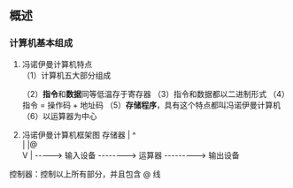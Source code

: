 
## 概述

### 计算机基本组成

1. 冯诺伊曼计算机特点
   <br/>（1）计算机五大部分组成</br>
   
   （2）**指令**和**数据**同等低温存于寄存器
   （3）指令和数据都以二进制形式
   （4）指令 = 操作码 + 地址码
   （5）**存储程序**，具有这个特点都叫冯诺伊曼计算机
   （6）以运算器为中心

2. 冯诺伊曼计算机框架图
                        存储器
                         |  ^  
                         |  |@    
                         V  | 
-----> 输入设备 --------> 运算器 ---------> 输出设备
                            
                             
控制器：控制以上所有部分，并且包含 @ 线
 
 
      
